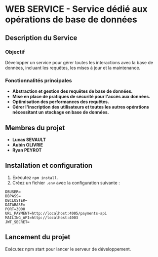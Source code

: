 # WEB SERVICE  - Service dédié aux opérations de base de données

## Description du Service

### Objectif
Développer un service pour gérer toutes les interactions avec la base de données, incluant les requêtes, les mises à jour et la maintenance.

### Fonctionnalités principales
- **Abstraction et gestion des requêtes de base de données.**
- **Mise en place de pratiques de sécurité pour l'accès aux données.**
- **Optimisation des performances des requêtes.**
- **Gérer l'inscription des utilisateurs et toutes les autres opérations nécessitant un stockage en base de données.**

## Membres du projet
- **Lucas SEVAULT**
- **Aubin OLIVRIE**
- **Ryan PEYROT**

## Installation et configuration

1. Exécutez `npm install`.
2. Créez un fichier `.env` avec la configuration suivante :

```env
DBUSER=
DBPASS=
DBCLUSTER=
DATABASE=
PORT=3000
URL_PAYMENT=http://localhost:4005/payments-api
MAILING_API=http://localhost:4003
JWT_SECRET=

```

## Lancement du projet
Exécutez npm start pour lancer le serveur de développement.
